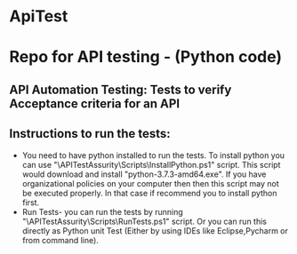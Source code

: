 # ApiTest
# Repo for API testing - (Python code)

## API Automation Testing: Tests to verify Acceptance criteria for an API

## Instructions to run the tests: 

*   You need to have python installed to run the tests. To install python you can use "\APITestAssurity\Scripts\InstallPython.ps1" script.
	This script would download and install "python-3.7.3-amd64.exe". If you have organizational policies on your computer then then this script may not be executed properly. In that case if recommend you to install python first.
*   Run Tests- you can run the tests by running "\APITestAssurity\Scripts\RunTests.ps1" script. Or you can run this directly as Python unit Test (Either by using IDEs like Eclipse,Pycharm or from command line).   

